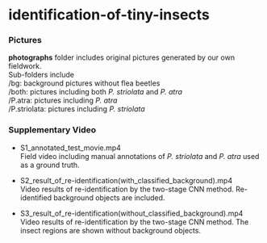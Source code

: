 # identification-of-tiny-insects

### Pictures
  
**photographs** folder includes original pictures generated by our own fieldwork.  
Sub-folders include  
  /bg: background pictures without flea beetles    
  /both: pictures including both *P. striolata* and *P. atra*  
  /P.atra: pictures including *P. atra*  
  /P.striolata: pictures including *P. striolata*    
  
  
### Supplementary Video  
  
- S1_annotated_test_movie.mp4  
Field video including manual annotations of *P. striolata* and *P. atra* used as a ground truth.
  
- S2_result_of_re-identification(with_classified_background).mp4  
Video results of re-identification by the two-stage CNN method. Re-identified background objects are included.
  
- S3_result_of_re-identification(without_classified_background).mp4  
Video results of re-identification by the two-stage CNN method. The insect regions are shown without background objects.

